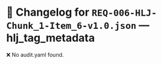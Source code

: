 # 📝 Changelog for `REQ-006-HLJ-Chunk_1-Item_6-v1.0.json` — **hlj_tag_metadata**

❌ No audit.yaml found.
